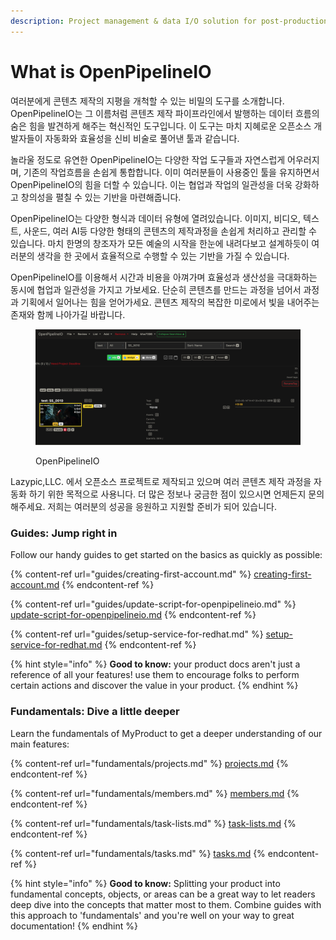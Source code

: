 ```yaml
---
description: Project management & data I/O solution for post-production.
---
```


# What is OpenPipelineIO

여러분에게 콘텐츠 제작의 지평을 개척할 수 있는 비밀의 도구를 소개합니다. OpenPipelineIO는 그 이름처럼 콘텐츠 제작 파이프라인에서 발행하는 데이터 흐름의 숨은 힘을 발견하게 해주는 혁신적인 도구입니다. 이 도구는 마치 지혜로운 오픈소스 개발자들이 자동화와 효율성을 신비 비술로 풀어낸 툴과 같습니다.&#x20;

놀라울 정도로 유연한 OpenPipelineIO는 다양한 작업 도구들과 자연스럽게 어우러지며, 기존의 작업흐름을 손쉽게 통합합니다. 이미 여러분들이 사용중인 툴을 유지하면서 OpenPipelineIO의 힘을 더할 수 있습니다. 이는 협업과 작업의 일관성을 더욱 강화하고 창의성을 펼칠 수 있는 기반을 마련해줍니다.

OpenPipelineIO는 다양한 형식과 데이터 유형에 열려있습니다. 이미지, 비디오, 텍스트, 사운드, 여러 AI등 다양한 형태의 콘텐츠의 제작과정을 손쉽게 처리하고 관리할 수 있습니다. 마치 한명의 창조자가 모든 예술의 시작을 한눈에 내려다보고 설계하듯이 여러분의 생각을 한 곳에서 효율적으로 수행할 수 있는 기반을 가질 수 있습니다.

OpenPipelineIO를 이용해서 시간과 비용을 아껴가며 효율성과 생산성을 극대화하는 동시에 협업과 일관성을 가지고 가보세요. 단순히 콘텐츠를 만드는 과정을 넘어서 과정과 기획에서 일어나는 힘을 얻어가세요. 콘텐츠 제작의 복잡한 미로에서 빛을 내어주는 존재와 함께 나아가길 바랍니다.

<figure><img src=".gitbook/assets/스크린샷 2023-06-18 오후 8.59.02.png" alt=""><figcaption><p>OpenPipelineIO</p></figcaption></figure>

Lazypic,LLC. 에서 오픈소스 프로젝트로 제작되고 있으며 여러 콘텐츠 제작 과정을 자동화 하기 위한 목적으로 사용니다. 더 많은 정보나 궁금한 점이 있으시면 언제든지 문의해주세요. 저희는 여러분의 성공을 응원하고 지원할 준비가 되어 있습니다.

### Guides: Jump right in

Follow our handy guides to get started on the basics as quickly as possible:

{% content-ref url="guides/creating-first-account.md" %}
[creating-first-account.md](guides/creating-first-account.md)
{% endcontent-ref %}

{% content-ref url="guides/update-script-for-openpipelineio.md" %}
[update-script-for-openpipelineio.md](guides/update-script-for-openpipelineio.md)
{% endcontent-ref %}

{% content-ref url="guides/setup-service-for-redhat.md" %}
[setup-service-for-redhat.md](guides/setup-service-for-redhat.md)
{% endcontent-ref %}

{% hint style="info" %}
**Good to know:** your product docs aren't just a reference of all your features! use them to encourage folks to perform certain actions and discover the value in your product.
{% endhint %}

### Fundamentals: Dive a little deeper

Learn the fundamentals of MyProduct to get a deeper understanding of our main features:

{% content-ref url="fundamentals/projects.md" %}
[projects.md](fundamentals/projects.md)
{% endcontent-ref %}

{% content-ref url="fundamentals/members.md" %}
[members.md](fundamentals/members.md)
{% endcontent-ref %}

{% content-ref url="fundamentals/task-lists.md" %}
[task-lists.md](fundamentals/task-lists.md)
{% endcontent-ref %}

{% content-ref url="fundamentals/tasks.md" %}
[tasks.md](fundamentals/tasks.md)
{% endcontent-ref %}

{% hint style="info" %}
**Good to know:** Splitting your product into fundamental concepts, objects, or areas can be a great way to let readers deep dive into the concepts that matter most to them. Combine guides with this approach to 'fundamentals' and you're well on your way to great documentation!
{% endhint %}
